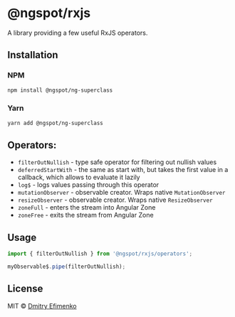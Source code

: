 # @ngspot/rxjs

A library providing a few useful RxJS operators.

## Installation

### NPM

```sh
npm install @ngspot/ng-superclass
```

### Yarn

```sh
yarn add @ngspot/ng-superclass
```

## Operators:

- `filterOutNullish` - type safe operator for filtering out nullish values
- `deferredStartWith` - the same as start with, but takes the first value in a callback, which allows to evaluate it lazily
- `log$` - logs values passing through this operator
- `mutationObserver` - observable creator. Wraps native `MutationObserver`
- `resizeObserver` - observable creator. Wraps native `ResizeObserver`
- `zoneFull` - enters the stream into Angular Zone
- `zoneFree` - exits the stream from Angular Zone

## Usage

```ts
import { filterOutNullish } from '@ngspot/rxjs/operators';

myObservable$.pipe(filterOutNullish);
```

## License

MIT © [Dmitry Efimenko](mailto:dmitrief@gmail.com)
